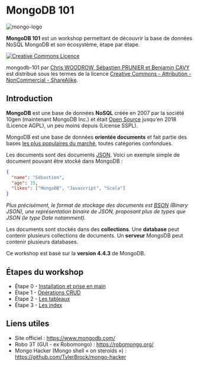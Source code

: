 # MongoDB 101

![mongo-logo](https://fr.wikipedia.org/wiki/Fichier:MongoDB-Logo.svg)

**MongoDB 101** est un workshop permettant de découvrir la base de données NoSQL MongoDB et son écosystème, étape par étape.

<a rel="license" href="http://creativecommons.org/licenses/by-nc-sa/4.0/"><img alt="Creative Commons Licence" style="border-width:0" src="https://i.creativecommons.org/l/by-nc-sa/4.0/88x31.png" /></a>

<span xmlns:dct="http://purl.org/dc/terms/" property="dct:title">mongodb-101</span> par <a xmlns:cc="http://creativecommons.org/ns#" href="https://github.com/nosql-bootcamp/mongodb-101" property="cc:attributionName" rel="cc:attributionURL">Chris WOODROW, Sébastien PRUNIER et Benjamin CAVY</a> est distribué sous les termes de la licence <a rel="license" href="http://creativecommons.org/licenses/by-nc-sa/4.0/">Creative Commons - Attribution - NonCommercial - ShareAlike</a>.

## Introduction

**MongoDB** est une base de données **NoSQL** créée en 2007 par la société 10gen (maintenant MongoDB Inc.) et était [Open Source](https://github.com/mongodb/mongo) jusqu'en 2018 (Licence AGPL), un peu moins depuis (License SSPL).

MongoDB est une base de données **orientée documents** et fait partie des bases [les plus populaires du marché](http://db-engines.com/en/ranking), toutes catégories confondues.

Les documents sont des documents [JSON](http://www.json.org/). Voici un exemple simple de document pouvant être stocké dans MongoDB :

```json
{
  "name": "Sébastien",
  "age": 35,
  "likes": ["MongoDB", "Javascript", "Scala"]
}
```

*Plus précisément, le format de stockage des documents est [BSON](http://bsonspec.org/) (Binary JSON), une représentation binaire de JSON, proposant plus de types que JSON (le type Date notamment).*

Les documents sont stockés dans des **collections**. Une **database** peut contenir plusieurs collections de documents. Un **serveur** MongoDB peut contenir plusieurs databases.

Ce workshop est basé sur la **version 4.4.3** de MongoDB.

## Étapes du workshop

* Étape 0 - [Installation et prise en main](./instructions/step-0.md)
* Étape 1 - [Opérations CRUD](./instructions/step-1.md)
* Étape 2 - [Les tableaux](./instructions/step-2.md)
* Étape 3 - [Les index](./instructions/step-3.md)

## Liens utiles

* Site officiel : https://www.mongodb.com/
* Robo 3T (GUI - ex Robomongo) : https://robomongo.org/
* Mongo Hacker (Mongo shell « on steroids ») : https://github.com/TylerBrock/mongo-hacker
